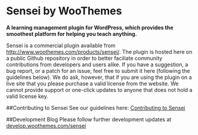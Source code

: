 # Sensei by WooThemes

**A learning management plugin for WordPress, which provides the smoothest platform for helping you teach anything.**

Sensei is a commercial plugin available from http://www.woothemes.com/products/sensei/. The plugin is hosted here on a public Github repository in order to better faciliate community contributions from developers and users alike. If you have a suggestion, a bug report, or a patch for an issue, feel free to submit it here (following the guidelines below). We do ask, however, that if you are using the plugin on a live site that you please purchase a valid license from the website. We cannot provide support or one-click updates to anyone that does not hold a valid license key.

##Contributing to Sensei
See our guidelines here: [Contributing to Sensei](https://github.com/woothemes/sensei/blob/master/CONTRIBUTING.md)

##Development Blog
Please follow further development updates at [develop.woothemes.com/sensei]( http://develop.woothemes.com/sensei )